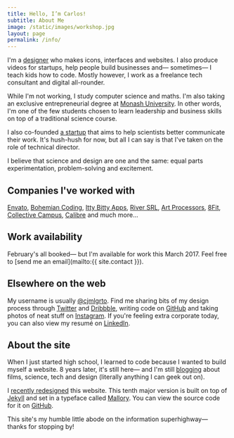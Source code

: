 ```yaml
---
title: Hello, I’m Carlos!
subtitle: About Me
image: /static/images/workshop.jpg
layout: page
permalink: /info/
---
```


I'm a [designer](/work) who makes icons, interfaces and websites. I also produce videos for startups, help people build businesses and— sometimes— I teach kids how to code. Mostly however, I work as a freelance tech consultant and digital all-rounder.

While I'm not working, I study computer science and maths. I'm also taking an exclusive entrepreneurial degree at [Monash University](https://www.monash.edu/global-challenges). In other words, I'm one of the few students chosen to learn leadership and business skills on top of a traditional science course.

I also co-founded [a startup](http://initiator.fund) that aims to help scientists better communicate their work. It's hush-hush for now, but all I can say is that I've taken on the role of technical director.

I believe that science and design are one and the same: equal parts experimentation, problem-solving and excitement.

## Companies I've worked with

[Envato](http://envato.com), [Bohemian Coding](http://sketchapp.com), [Itty Bitty Apps](http://revealapp.com), [River SRL](http://sparkle.cx), [Art Processors](http://artprocessors.net), [8Fit](http://8fit.com), [Collective Campus](http://collectivecamp.us), [Calibre](http://calibreapp.com) and much more...

## Work availability

February's all booked— but I'm available for work this March 2017. Feel free to [send me an email](mailto:{{ site.contact }}).

## Elsewhere on the web

My username is usually [@cjmlgrto](https://twitter.com/cjmlgrto). Find me sharing bits of my design process through [Twitter](https://twitter.com/cjmlgrto) and [Dribbble](https://dribbble.com/cjmlgrto), writing code on [GitHub](https://github.com/cjmlgrto/mlgrto.com) and taking photos of neat stuff on [Instagram](https://instagram.com/cjmlgrto). If you're feeling extra corporate today, you can also view my resumé on [LinkedIn](http://linkedin.com/in/cjmlgrto).

## About the site

When I just started high school, I learned to code because I wanted to build myself a website. 8 years later, it's still here— and I'm still [blogging](/) about films, science, tech and design (literally anything I can geek out on).

I [recently redesigned](/) this website. This tenth major version is built on top of [Jekyll](http://jekyllrb.com) and set in a typeface called [Mallory](https://frerejones.com/families/mallory). You can view the source code for it on [GitHub](https://github.com/cjmlgrto/mlgrto.com).

This site's my humble little abode on the information superhighway— thanks for stopping by!

